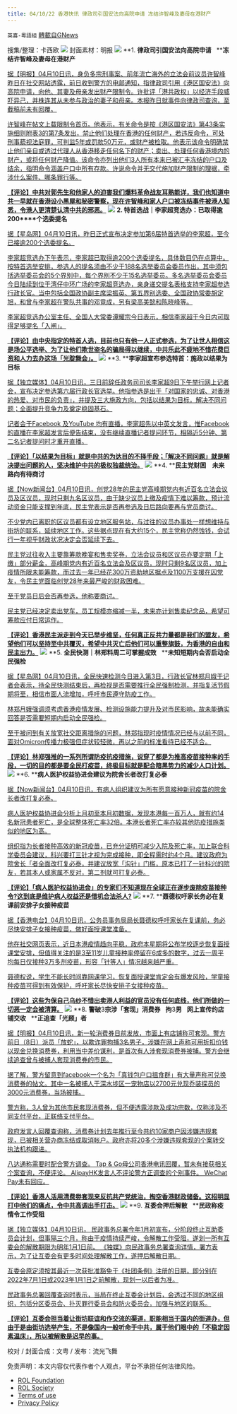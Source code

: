 ```yaml
---
title: 04/10/22 香港快讯 律政司引国安法向高院申请 冻结许智峰及妻母在港财产
---
```

`英喜-粵語組` [轉載自GNews](https://gnews.org/zh-hans/2323391/)

搜集/整理：卡西欧
![](https://assets.gnews.org/wp-content/uploads/2022/04/0410fenmian.jpg)
封面素材：明报
![](https://assets.gnews.org/wp-content/uploads/2022/04/2022-04-10-1.png)
**1. ****律政司引国安法向高院申请****   ****冻结许智峰及妻母在港财产**

[据【明报】04月10日讯，身负多宗刑事案、前年流亡海外的立法会前议员许智峰昨日在社交网站透露，前日收到警方的电邮通知，指律政司引用《港区国安法》向高院申请，向他、其妻及母亲发出财产限制令。许批评「港共政权」以经济手段威吓异己，并株连其从未参与政治的妻子和母亲。本报昨日就事件向律政司查询，至截稿前未有回覆。](https://news.mingpao.com/pns/港聞/article/20220410/s00002/1649527672429/律政司引國安法向高院申請-凍結許智峯及妻母在港財產)

[许智峰在帖文上载限制令首页。他表示，有关命令是按《港区国安法》第43条实施细则附表3的第7条发出，禁止他们处理在香港的任何财产，若违反命令，可处刑事藐视法庭罪，可判监5年或罚款50万元，或财产被检取。他表示该命令明确禁止他们亲自或透过代理人从香港移走任何名下的财产；卖出、处理任何香港境内的财产，或将任何财产降值。该命令亦列出他们3人所有本来已被汇丰冻结的户口及结余，指明命令涵盖户口中所有存款。许说命令并无交代施加财产限制的理据，牵涉什么案件、哪条罪行等。](https://news.mingpao.com/pns/港聞/article/20220410/s00002/1649527672429/律政司引國安法向高院申請-凍結許智峯及妻母在港財產)

**[【评论】中共对郭先生和他家人的迫害我们爆料革命战友耳熟能详，我们也知道中共一早就在香港设小黑屋和秘密警察，现在许智峰和家人户口被冻结事件被港人知悉，令港人更清楚认清中共的邪恶。](https://news.mingpao.com/pns/港聞/article/20220410/s00002/1649527672429/律政司引國安法向高院申請-凍結許智峯及妻母在港財產)**
![](https://assets.gnews.org/wp-content/uploads/2022/04/2022-04-10-2.png)
**2. ****特首选战｜李家超竞选办：已取得逾****200****个选委提名**

[据【星岛网】04月10日讯，昨日正式宣布决定参加第6届特首选举的李家超，至今已接逾200个选委提名。](https://std.stheadline.com/realtime/article/1827589/即時-港聞-特首選戰-李家超競選辦-已取得逾200個選委提名)

[李家超竞选办下午表示，李家超已取得逾200个选委提名，具体数目仍在点算中。按特首选举安排，参选人的提名须由不少于188名选举委员会委员作出，其中须包括选举委员会的5个界别中，每个界别不少于15名选举委员。多名选举委员会委员今日陆续到位于湾仔中环广场的李家超竞选办，亲身递交提名表格支持李家超参选行政长官。当中包括全国政协副主席梁振英、第五界别选委、全国政协常委胡定旭，和曾与李家超在警队共事的邓竟成，另有梁高美懿和陈晓峰等。](https://std.stheadline.com/realtime/article/1827589/即時-港聞-特首選戰-李家超競選辦-已取得逾200個選委提名)

[李家超竞选办公室主任、全国人大常委谭耀宗今日表示，相信李家超于今日内可取得足够提名「入闸」。](https://std.stheadline.com/realtime/article/1827589/即時-港聞-特首選戰-李家超競選辦-已取得逾200個選委提名)

**[【评论】由中央指定的特首人选，目前也只有他一人正式参选，为了让世人相信这是场公平选举、为了让他们欺世盗名的骗局得以继续，中共乐此不疲地不惜花费巨资和人力去办这场「光腚舞会」。](https://std.stheadline.com/realtime/article/1827589/即時-港聞-特首選戰-李家超競選辦-已取得逾200個選委提名)**
![](https://assets.gnews.org/wp-content/uploads/2022/04/2022-04-10-3.png)
**3. ****李家超宣布参选特首：施政以结果为目标**

[据【独立媒体】04月10日讯，三日前辞任政务司司长李家超9日下午举行网上记者会，宣布决定参选第六届行政长官选举。他指参选是出于「对国家的忠诚、对香港的热爱、对市民的负责」，并提及三大施政方向，包括以结果为目标，解决不同问题；全面提升竞争力及奠定稳固基石。](https://www.inmediahk.net/node/政經/李家超宣佈參選特首：施政以結果為目標)

[记者会于Facebook 及YouTube 均有直播，李家超先以中英文发言，惟Facebook 的直播在李家超发言后便告结束，没有继续直播记者提问环节，相隔近5分钟、第二名记者提问时才重开直播。](https://www.inmediahk.net/node/政經/李家超宣佈參選特首：施政以結果為目標)

**[【评论】「以结果为目标」就是中共的为达目的不择手段；「解决不同问题」就是解决提出问题的人，坚决维护中共的极权独裁统治。](https://www.inmediahk.net/node/政經/李家超宣佈參選特首：施政以結果為目標)**
![](https://assets.gnews.org/wp-content/uploads/2022/04/2022-04-10-4.png)
**4. ****民主党财困　未来路向有待商讨**

[据【Now新闻台】04月10日讯，创党28年的民主党高峰期党内有近百名立法会议员及区议员，现时只剩九名区议员，由于缺少议员上缴及疫情下难以筹款，预计流动资金只能支撑到年底，民主党表示是否再参选及日后路向要再与党员商讨。](https://news.now.com/home/local/player?newsId=472353)

[不少党内已离职的区议员都有设立地区服务站，与过往的议员办事处一样想维持与街坊的联系，延续地区工作。这些据点现在有大约15个，民主党称仍然蚀钱，会试行一年视乎财政状况决定会否延续下去。](https://news.now.com/home/local/player?newsId=472353)

[民主党过往收入主要靠筹款晚宴和售卖奖券，立法会议员和区议员亦要定期「上缴」部分薪金，高峰期党内有近百名立法会及区议员，现时只剩9名区议员，加上疫情所限未能筹款，而过去一年已经花300万资助地区据点及1100万支援在囚党友，令民主党面临创党28年来最严峻的财政困难。](https://news.now.com/home/local/player?newsId=472353)

[至于党员日后会否再参选，他称要商讨。](https://news.now.com/home/local/player?newsId=472353)

[民主党已经决定卖出党车，员工规模亦缩减一半，未来亦计划售卖纪念品，希望可筹款应付日常运作。](https://news.now.com/home/local/player?newsId=472353)

**[【评论】香港民主派走到今天已举步维坚，任何真正反共力量都是我们的盟友，希望他们可以坚持至中共覆灭，希望中共灭亡后他们可以重整旗鼓，为香港的自由和民主出力。](https://news.now.com/home/local/player?newsId=472353)**
![](https://assets.gnews.org/wp-content/uploads/2022/04/2022-04-10-5.png)
**5. ****全民快测｜林郑料周二可掌握成效****   ****未知短期内会否启动全民强检**

[据【星岛网】04月10日讯，全民快速检测今日进入第3日，行政长官林郑月娥于记者会表示，待全民快测结束后，再检视是否需要推行全民强制检测，并指复活节假期将至，相信市面人流增加，呼吁市民遵守防疫工作。](https://std.stheadline.com/realtime/article/1827565/即時-港聞-全民快測-林鄭料周二可掌握成效-未知短期內會否啟動全民強檢)

[林郑月娥强调须考虑香港疫情发展、检测设施能力提升及对市民影响，故未能确实回答是否需要短期内启动全民强检。](https://std.stheadline.com/realtime/article/1827565/即時-港聞-全民快測-林鄭料周二可掌握成效-未知短期內會否啟動全民強檢)

[至于被问到有关放宽社交距离措施的问题，林郑指现时疫情情况已经与以前不同，面对Omicron传播力极强但症状较轻微，再以之前的标准看待已经不适合。](https://std.stheadline.com/realtime/article/1827565/即時-港聞-全民快測-林鄭料周二可掌握成效-未知短期內會否啟動全民強檢)

**[【评论】林郑强推的一系列所谓防疫抗疫措施，说穿了都是为推高疫苗接种率的手段，一切的目的都是要全民打疫苗，终极目标就是配合暗黑势力的减少人口计划。](https://std.stheadline.com/realtime/article/1827565/即時-港聞-全民快測-林鄭料周二可掌握成效-未知短期內會否啟動全民強檢)**
![](https://assets.gnews.org/wp-content/uploads/2022/04/2022-04-10-6.png)
**6. ****病人医护权益协进会建议为院舍长者改打复必泰**

[据【Now新闻台】04月10日讯，有病人组织建议为所有愿意接种新冠疫苗的院舍长者改打复必泰。](https://news.now.com/home/local/player?newsId=472362)

[病人医护权益协进会分析上月初至本月初数据，发现本港每一百万人，就有约14名新冠患者死亡，是全球整体死亡率32倍。本港长者死亡率亦较其他防疫措施类似的地区为高。](https://news.now.com/home/local/player?newsId=472362)

[组织指为长者接种高效的新冠疫苗，已充分证明可减少入院及死亡率，加上联合科学委员会建议，科兴要打三针才视为完成接种，即全程需时约4个月。建议政府为院舍长「者全面改打复必泰，并建议放宽「沟针」门槛，原本已打了一针科兴的院友，若其本人或家属不反对，第二剂就可打复必泰。](https://news.now.com/home/local/player?newsId=472362)

**[【评论】「病人医护权益协进会」的专家们不知道现在全球正在逐步废除疫苗接种令?这到底是维护病人权益还是借机合法杀人?](https://news.now.com/home/local/player?newsId=472362)**
![](https://assets.gnews.org/wp-content/uploads/2022/04/2022-04-10-7.png)
**7. ****聂德权吁家长务必在复课前安排子女接种疫苗**

[据【香港电台】04月10日讯，公务员事务局局长聂德权呼吁家长在复课前，务必尽快安排子女接种疫苗，做好面授课堂准备。](https://news.rthk.hk/rthk/ch/component/k2/1643326-20220410.htm)

[他在社交网页表示，近日本港疫情趋向平稳，政府本星期将公布学校逐步恢复面授课堂安排，但值得关注的是3至11岁儿童接种率停留在6成多的数字，过去一周平均每日仅接种3万多剂疫苗，形容「针等人」情况越来越严重。](https://news.rthk.hk/rthk/ch/component/k2/1643326-20220410.htm)

[聂德权说，学生不能长时间靠网课学习，恢复面授课堂肯定会有爆发风险，学童接种疫苗可得到有效保护，呼吁家长尽快安排子女接种疫苗。](https://news.rthk.hk/rthk/ch/component/k2/1643326-20220410.htm)

**[【评论】这些为保自己乌纱不惜出卖港人利益的官员没有任何底线，他们所做的一切恶一定会被清算。](https://news.rthk.hk/rthk/ch/component/k2/1643326-20220410.htm)**
![](https://assets.gnews.org/wp-content/uploads/2022/04/2022-04-10-8.png)
**8. ****警破****3****宗涉「套现」消费券****   ****拘****3****男****   ****网上宣传约店铺交收****   ****正追查「光顾」者**

[据【明报】04月10日讯，新一轮消费券日前发放，市面上有店铺称可套现。警方前日（8日）派员「放蛇」，以欺诈罪拘捕3名男子，涉嫌在网上声称可用折扣价钱以现金兑换消费券，利用当中差价谋利，是首次有人涉套现消费券被捕。警方会继续追查曾与被捕人套现消费券的市民。](https://news.mingpao.com/pns/港聞/article/20220410/s00002/1649527673006/警破3宗涉「套現」消費券-拘3男-網上宣傳約店舖交收-正追查「光顧」者)

[据了解，警方留意到facebook一个名为「真钱包户口搵食群」有大量声称可兑换消费券的帖文。其中一名被捕人于深水埗区一宠物店以2700元兑现乔装探员的3000元消费券，当场被捕。](https://news.mingpao.com/pns/港聞/article/20220410/s00002/1649527673006/警破3宗涉「套現」消費券-拘3男-網上宣傳約店舖交收-正追查「光顧」者)

[警方称，3人曾为其他市民套现消费券，但不便透露涉款及成功宗数，仅称涉及不同支付平台，正联络支付平台。](https://news.mingpao.com/pns/港聞/article/20220410/s00002/1649527673006/警破3宗涉「套現」消費券-拘3男-網上宣傳約店舖交收-正追查「光顧」者)

[政府发言人回覆查询称，消费券计划去年推行至今共约10家商户因涉嫌违规套现，已被相关营办商冻结或取消帐户。政府亦将20多个涉嫌违规套现的个案转交执法机构跟进。](https://news.mingpao.com/pns/港聞/article/20220410/s00002/1649527673006/警破3宗涉「套現」消費券-拘3男-網上宣傳約店舖交收-正追查「光顧」者)

[八达通称需要时配合警方调查。 Tap & Go母公司香港电讯回覆，暂未有接获相关个案查询，不便评论。 AlipayHK发言人不评论警方正调查的个别事件。 WeChat Pay未有回应。](https://news.mingpao.com/pns/港聞/article/20220410/s00002/1649527673006/警破3宗涉「套現」消費券-拘3男-網上宣傳約店舖交收-正追查「光顧」者)

**[【评论】香港人活用清费劵套现来反抗共产党统治，掏空香港财政储备。这招明显打中他们的痛点，令中共高调出手打击。](https://news.mingpao.com/pns/港聞/article/20220410/s00002/1649527673006/警破3宗涉「套現」消費券-拘3男-網上宣傳約店舖交收-正追查「光顧」者)**
![](https://assets.gnews.org/wp-content/uploads/2022/04/2022-04-10-9.png)
**9. ****互委会押后解散****   ****民政称疫情令工作受阻**

[据【独立媒体】04月10日讯， 民政事务总署今年1月初宣布，分阶段终止互助委员会计划，但事隔三个月，称由于疫情持续严峻，令解散工作受阻，遂划一所有互委会的解散期限为明年1月1日前。 《独媒》向民政事务总署查询详情，署方表示，为了让互委会有更多时间处理解散工作，遂押后解散日期。](https://www.inmediahk.net/node/政經/互委會押後解散-民政稱疫情令工作受阻)

[互委会原定须按其最近一次获批准豁免于《社团条例》注册的日期，即分别在2022年7月1日或2023年1月1日之前解散，现划一以后者为准。](https://www.inmediahk.net/node/政經/互委會押後解散-民政稱疫情令工作受阻)

[民政事务总署回覆查询时表示，当局在终止互委会计划后，会透过不同的地区组织，包括分区委员会、扑灭罪行委员会和防火委员会，加强与地区的联系。](https://www.inmediahk.net/node/政經/互委會押後解散-民政稱疫情令工作受阻)

**[【评论】互委会担当着让街坊联谊和作交流的渠道，职能相当于国内的街道办，但由于是由街坊选举产生，不是像国内一般听命于中共，属于他们眼中的「不稳定因素温床」，所以被解散是迟早的事。](https://www.inmediahk.net/node/政經/互委會押後解散-民政稱疫情令工作受阻)**

校对 / 封面合成：文粤 / 发布：流光飞舞

 

免责声明：本文内容仅代表作者个人观点，平台不承担任何法律风险。

- [ROL Foundation](https://rolfoundation.org/)
- [ROL Society](https://rolsociety.org/)
- [Terms of use](https://gnews.org/terms-of-use-3/)
- [Privacy Policy](https://gnews.org/privacy-policy/)
